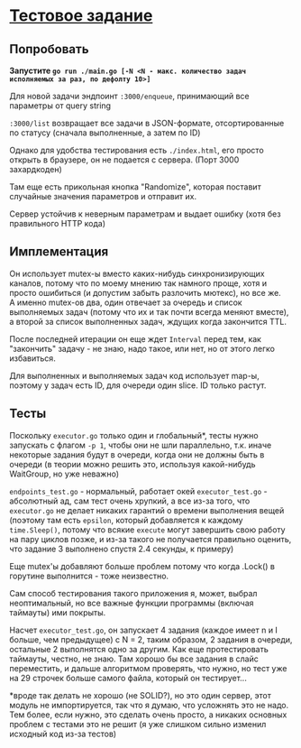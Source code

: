 # [Тестовое задание](https://gist.github.com/softzilla/92d282063f5f55393a2a8352f17792ce)
## Попробовать
**Запустите `go run ./main.go [-N <N - макс. количество задач исполняемых за раз, по дефолту 10>]`**

Для новой задачи эндпоинт `:3000/enqueue`, принимающий все параметры от query string

`:3000/list` возвращает все задачи в JSON-формате, отсортированные по статусу (сначала выполненные, а затем по ID)

Однако для удобства тестирования есть `./index.html`, его просто открыть в браузере, он не подается с сервера. (Порт 3000 захардкоден)

Там еще есть прикольная кнопка "Randomize", которая поставит случайные значения параметров и отправит их.

Сервер устойчив к неверным параметрам и выдает ошибку (хотя без правильного HTTP кода)

## Имплементация
Он использует mutex-ы вместо каких-нибудь синхронизирующих каналов, потому что по моему мнению так намного проще, хотя и просто ошибиться (и допустим забыть разлочить мютекс), но все же.  
А именно mutex-ов два, один отвечает за очередь и список выполняемых задач (потому что их и так почти всегда меняют вместе), а второй за список выполненных задач, ждущих когда закончится TTL.

После последней итерации он еще ждет `Interval` перед тем, как "закончить" задачу - не знаю, надо такое, или нет, но от этого легко избавиться.

Для выполненных и выполняемых задач код использует map-ы, поэтому у задач есть ID, для очереди один slice. ID только растут.

## Тесты
Поскольку `executor.go` только один и глобальный*, тесты нужно запускать с флагом `-p 1`, чтобы они не шли параллельно, т.к. иначе некоторые задания будут в очереди, когда они не должны быть в очереди (в теории можно решить это, используя какой-нибудь WaitGroup, но уже неважно)

`endpoints_test.go` - нормальный, работает окей
`executor_test.go` - абсолютный ад, сам тест очень хрупкий, а все из-за того, что `executor.go` не делает никаких гарантий о времени выполнения вещей (поэтому там есть `epsilon`, который добавляется к каждому `time.Sleep()`, потому что всякие `execute` могут завершить свою работу на пару циклов позже, и из-за такого не получается правильно оценить, что задание 3 выполнено спустя 2.4 секунды, к примеру)

Еще mutex'ы добавляют больше проблем потому что когда .Lock() в горутине выполнится - тоже неизвестно.

Сам способ тестирования такого приложения я, может, выбрал неоптимальный, но все важные функции программы (включая таймауты) ими покрыты.

Насчет `executor_test.go`, он запускает 4 задания (каждое имеет n и I больше, чем предыдущее) с N = 2, таким образом, 2 задания в очереди, остальные 2 выполнятся одно за другим. Как еще протестировать таймауты, честно, не знаю. Там хорошо бы все задания в слайс переместить, и дальше алгоритмом проверять, что нужно, но тест уже на 29 строчек больше самого файла, который он тестирует...

*вроде так делать не хорошо (не SOLID?), но это один сервер, этот модуль не импортируется, так что я думаю, что усложнять это не надо. Тем более, если нужно, это сделать очень просто, а никаких основных проблем с тестами это не решит (я уже слишком сильно изменил исходный код из-за тестов)